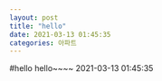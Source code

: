 ```yaml
---
layout: post
title: "hello"
date: 2021-03-13 01:45:35
categories: 아파트
---
```

#hello
hello~~~~ 2021-03-13 01:45:35
